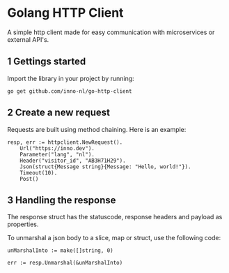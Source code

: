 # Golang HTTP Client

A simple http client made for easy communication with microservices or external API's.

## 1 Gettings started

Import the library in your project by running:

`go get github.com/inno-nl/go-http-client`

## 2 Create a new request

Requests are built using method chaining. Here is an example:
```
resp, err := httpclient.NewRequest().
    Url("https://inno.dev").
    Parameter("lang", "nl").
    Header("visitor_id", "AB3H71H29").
    Json(struct{Message string}{Message: "Hello, world!"}).
    Timeout(10).
    Post()
```

## 3 Handling the response

The response struct has the statuscode, response headers and payload as properties.

To unmarshal a json body to a slice, map or struct, use the following code:
```
unMarshalInto := make([]string, 0)

err := resp.Unmarshal(&unMarshalInto)
```
